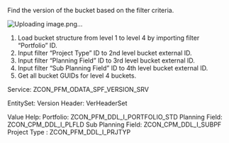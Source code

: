 Find the version of the bucket based on the filter criteria.

![Uploading image.png…]()
1.	Load bucket structure from level 1 to level 4 by importing filter “Portfolio” ID.
2.	Input filter “Project Type” ID to 2nd level bucket external ID.
3.	Input filter “Planning Field” ID to 3rd level bucket external ID.
4.	Input filter “Sub Planning Field” ID to 4th level bucket external ID.
5.	Get all bucket GUIDs for level 4 buckets.

Service:
ZCON_PFM_ODATA_SPF_VERSION_SRV

EntitySet:
Version Header: VerHeaderSet

Value Help:
Portfolio: ZCON_PFM_DDL_I_PORTFOLIO_STD
Planning Field: ZCON_CPM_DDL_I_PLFLD
Sub Planning Field: ZCON_CPM_DDL_I_SUBPF
Project Type : ZCON_PFM_DDL_I_PRJTYP



